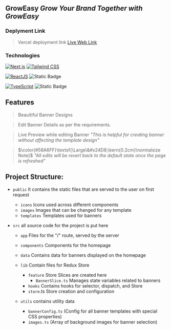 
## GrowEasy _Grow Your Brand Together with GrowEasy_



### Deplyment Link
> Vercel deployment link [Live Web Link](https://grow-easyadsplatform-ranas25s-projects.vercel.app/)


### Technologies
[![Next.js](https://img.shields.io/badge/Next.js-blue.svg?style=for-the-badge)](https://nextjs.org/)
[![Tailwind CSS](https://img.shields.io/badge/Tailwind%20CSS-purple.svg?style=for-the-badge)](https://tailwindcss.com/)

[![ReactJS](https://img.shields.io/badge/React-blue.svg?style=for-the-badge)](https://reactjs.org/)
![Static Badge](https://img.shields.io/badge/Redux-%23155bd4?style=for-the-badge)


[![TypeScript](https://img.shields.io/badge/Typescript-blue.svg?style=for-the-badge)](https://www.typescriptlang.org/)
![Static Badge](https://img.shields.io/badge/Github-%23333033?style=for-the-badge)



## Features
>Beauitiful Banner Designs

>Edit Banner Details as per the requirements.

>Live Preview while editing Banner   _"This is helpful for creating banner without affecting the template design"_

>$\color{#58A6FF}\textsf{\Large\&#x24D8;\kern{0.2cm}\normalsize Note}$ _"All edits will be revert back to the default state once the page is refreshed"_



## Project Structure:
  - `public` It contains the static files that are served to the user on first request
    
    - `icons` Icons used across different components
    - `images` Images that can be changed for any template
    - `templates` Templates used for banners
  - `src` all source code for the project is put here
    
    - `app` Files for the "/" route, served by the server
    - `components` Components for the homepage
    - `data` Contains data for banners displayed on the homepage
    - `lib` Contain files for Redux Store
      - `feature` Store Slices are created here
        - `BannerSlice.ts` Manages state variables related to banners
      - `hooks` Contains hooks for selector, dispatch, and Store
      - `store`.ts Store creation and configuration
    - `utils` contains utility data
      
      - `bannerConfig.ts` (Config for all banner templates with special CSS properties)
      - `images.ts` (Array of background images for banner selection)




    

